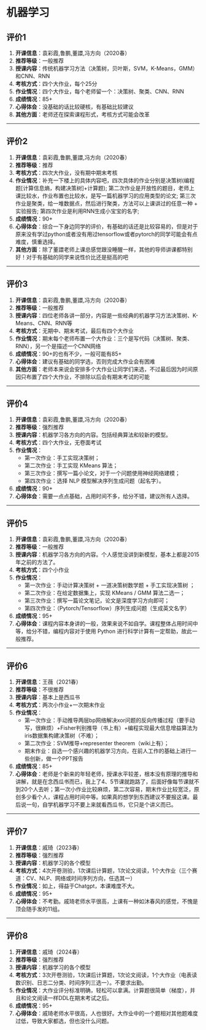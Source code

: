 # 机器学习

## 评价1

1. **开课信息**：袁彩霞,鲁鹏,董譞,冯方向（2020春）
2. **推荐等级**：一般推荐
3. **授课内容**：传统机器学习方法（决策树，贝叶斯，SVM，K-Means，GMM）和CNN、RNN
4. **考核方式**：四个大作业，每个25分
5. **作业情况**：四个大作业，每个老师留一个：决策树、聚类、CNN、RNN
6. **成绩情况**：85+
7. **心得体会**：没基础的话比较硬核，有基础比较建议
8. **其他方面**：老师还在探索课程形式，考核方式可能会改革

---

## 评价2

1. **开课信息**：袁彩霞,鲁鹏,董譞,冯方向（2020春）
2. **推荐等级**：推荐
3. **考核方式**：四次大作业，没有期中期末考核
4. **作业情况**：补充一下楼上的具体内容吧，四次具体的作业分别是决策树(编程题\[计算信息熵，构建决策树\]+计算题); 第二次作业是开放性的题目，老师上课比较水，作业布置也比较水，是写一篇机器学习的应用类型的论文; 第三次作业是聚类，给一堆数据点，然后进行聚类，方法可以上课讲过的任意一种 + 实验报告; 第四次作业是利用RNN生成小宝宝的名字;
5. **成绩情况**：90+
6. **心得体会**：综合一下身边同学的评价，有基础的话还是比较容易的，但是对于原来没有学过python或者没有用过tensorflow或者pytorch的同学可能会有点难度，慎重选择。
7. **其他方面**：除了董譞老师上课总感觉跟没睡醒一样，其他的导师讲课都特别好！对于有基础的同学来说性价比还是挺高的吧

---

## 评价3

1. **开课信息**：袁彩霞,鲁鹏,董譞,冯方向（2020春）
2. **推荐等级**：一般推荐
3. **授课内容**：四位老师各讲一部分，内容是一些经典的机器学习方法决策树、K-Means、CNN、RNN等
4. **考核方式**：无期中、期末考试，最后有四个大作业
5. **作业情况**：期末每个老师布置一个大作业：三个是写代码（决策树、聚类、RNN），另一个是描述一个CNN网络
6. **成绩情况**：90+的也有不少，一般可能有85+
7. **心得体会**：建议有基础的同学选，否则完成大作业会有困难
8. **其他方面**：老师本来说会安排多个大作业让同学们来选，不过最后因为时间原因只布置了四个大作业，不排除以后会有期末考试的可能

---

## 评价4

1. **开课信息**：袁彩霞,鲁鹏,董譞,冯方向（2020春）
2. **推荐等级**：强烈推荐
3. **授课内容**：机器学习各方向的内容。包括经典算法和较新的模型。
4. **考核方式**：四个大作业，无卷面考试
5. **作业情况**：
    * 第一次作业：手工实现决策树；
    * 第二次作业：手工实现 KMeans 算法；
    * 第三次作业：撰写一篇小论文，对于一个问题使用神经网络建模；
    * 第四次作业：选择 NLP 模型解决序列生成问题（起名字）。
6. **成绩情况**：90+
7. **心得体会**：需要一点点基础，占用时间不多，给分不错，建议所有人选择。

---

## 评价5

1. **开课信息**：袁彩霞,鲁鹏,董譞,冯方向（2020春）
2. **推荐等级**：一般推荐
3. **授课内容**：机器学习各方向的内容。个人感觉没讲到新模型，基本上都是2015年之前的方法了。
4. **考核方式**：四个小作业
5. **作业情况**：
   * 第一次作业：手动计算决策树 + 一道决策树数学题 + 手工实现决策树 ；
   * 第二次作业：在给定数据集上，实现 KMeans / GMM 算法二选一；
   * 第三次作业：撰写一篇论文笔记，论文是深度学习方向即可；
   * 第四次作业：（Pytorch/Tensorflow）序列生成问题（生成英文名字）
6. **成绩情况**：95+
7. **心得体会**：课程内容本身讲的一般，效果来说不如自学。课程整体占用时间中等，给分不错，编程内容对于使用 Python 进行科学计算有一定帮助，故此一般推荐。

---

## 评价6

1. **开课信息**：王薇（2021春）
2. **推荐等级**：不很推荐
3. **授课内容**：基本上是西瓜书
4. **考核方式**：两次小作业+一次期末作业
5. **作业情况**：
   * 第一次作业：手动推导两层bp网络解决xor问题的反向传播过程（要手动写，很麻烦）+Fisher判别推导（书上有）+编程实现最大信息增益算法为iris数据集构建决策树（不难）；
   * 第二次作业：SVM推导+representer theorem（wiki上有）；
   * 期末作业：自选一个感兴趣的机器学习方向，在前人工作的基础上进行一些创新，做一个PPT报告
6. **成绩情况**：85+
7. **心得体会**：老师是个新来的年轻老师，授课水平较差，根本没有原理的推导和讲解，就是在念西瓜书而已，我上了4、5节课就跑路了，后面好像每节课就不到20个人去听；第一次小作业比较麻烦，第二次容易，期末作业比较宽泛，原创多少看个人，课程占用时间中等。如果真的想学到东西建议不要报这课。最后说一句，自学机器学习不要上来就看西瓜书，它只是个讲义而已。

---

## 评价7

1. **开课信息**：戚琦（2023春）
2. **推荐等级**：强烈推荐
3. **授课内容**：机器学习的各个模型
4. **考核方式**：4次开卷测验，1次课后计算题，1次论文阅读，1个大作业（三个赛道：CV、NLP、网络或时间序列方向，任选其一）
5. **作业情况**：如上，得益于Chatgpt，本课难度不大。
6. **成绩情况**：95+
7. **心得体会**：不考勤。戚琦老师水平很高，上课有一种如沐春风的感觉，不愧是顶会随手发的11组。

---

## 评价8

1. **开课信息**：戚琦（2024春）
2. **推荐等级**：强烈推荐
3. **授课内容**：机器学习的各个模型
4. **考核方式**：3次开卷测验，1次课后计算题，1次论文阅读，1个大作业（电表读数识别、日志二分类、时间序列三选一）。不要求出勤。
5. **作业情况**：大作业评分标准明确，轻松可以拿满。计算题很简单（梯度），并且和论文阅读一样DDL在期末考试之后。
6. **成绩情况**：95+
7. **心得体会**：戚琦老师水平很高，人也很好。大作业中的一个题相对其他题难度过低，导致大家都选，但也没什么问题。